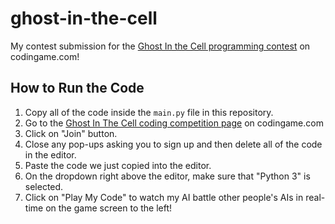 # ghost-in-the-cell
My contest submission for the [Ghost In the Cell programming contest](https://www.codingame.com/multiplayer/bot-programming/ghost-in-the-cell) on codingame.com!

## How to Run the Code
1. Copy all of the code inside the `main.py` file in this repository.
2. Go to the [Ghost In The Cell coding competition page](https://www.codingame.com/multiplayer/bot-programming/ghost-in-the-cell) on codingame.com
3. Click on "Join" button.
4. Close any pop-ups asking you to sign up and then delete all of the code in the editor.
5. Paste the code we just copied into the editor.
6. On the dropdown right above the editor, make sure that "Python 3" is selected.
7. Click on "Play My Code" to watch my AI battle other people's AIs in real-time on the game screen to the left!
